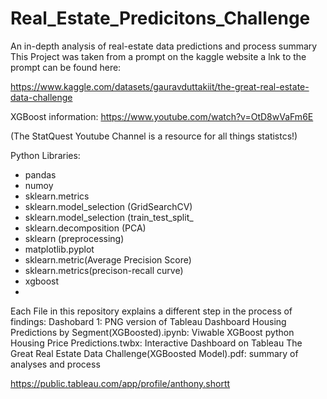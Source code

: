 # Real_Estate_Predicitons_Challenge
An in-depth analysis of real-estate data predictions and process summary
This Project was taken from a prompt on the kaggle website a lnk to the prompt can be found here:

https://www.kaggle.com/datasets/gauravduttakiit/the-great-real-estate-data-challenge

XGBoost information:
https://www.youtube.com/watch?v=OtD8wVaFm6E

(The StatQuest Youtube Channel is a resource for all things statistcs!)

Python Libraries:
- pandas
- numoy
- sklearn.metrics
- sklearn.model_selection (GridSearchCV)
- sklearn.model_selection (train_test_split_
- sklearn.decomposition (PCA)
- sklearn (preprocessing)
- matplotlib.pyplot
- sklearn.metric(Average Precision Score)
- sklearn.metrics(precison-recall curve)
- xgboost
- 
Each File in this repository explains a different step in the process of findings:
Dashobard 1: PNG version of Tableau Dashboard
Housing Predictions by Segment(XGBoosted).ipynb: Viwable XGBoost python 
Housing Price Predictions.twbx: Interactive Dashboard on Tableau
The Great Real Estate Data Challenge(XGBoosted Model).pdf: summary of analyses and process

https://public.tableau.com/app/profile/anthony.shortt



